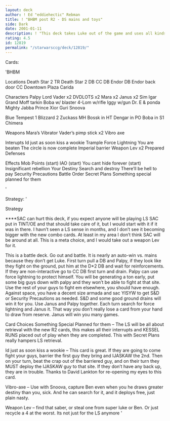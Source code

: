 ```yaml
---
layout: deck
author: ! Ed "eddiehectic" Rebman
title: ! "BHBM post R2 - DS mains and toys"
side: Dark
date: 2001-01-11
description: ! "This deck takes Luke out of the game and uses all kinds of powerful characters and starships to lay beats on the LS.  Post R2"
rating: 4.5
id: 12819
permalink: "/starwarsccg/deck/12819/"
---
```

Cards: 

'BHBM

Locations
Death Star 2 TR
Death Star 2 DB
CC DB
Endor DB
Endor back door
CC Downtown Plaza
Carida


Characters
Palpy
Lord Vader x2
DVDLOTS x2
Mara x2
Janus x2
Sim
Igar
Grand Moff tarkin
Boba w/ blaster
4-Lom w/rifle
Iggy w/gun
Dr. E & ponda
Mighty Jabba
Prince Xior
Guri
Snoova

Blue
Tempest 1
Blizzard 2
Zuckass MH
Bossk in HT
Dengar in PO
Boba in S1
Chimera

Weapons
Mara&#8217;s Vibrator
Vader&#8217;s pimp stick x2
Vibro axe

Interupts
Id just as soon kiss a wookie
Trample
Force Lightning
You are beaten
The circle is now complete
Imperial barrier
Weapon Lev x2
Prepared Defenses


Effects
Mob Points (start)
IAO (start)
You cant hide forever (start)
Insignificant rebellion
Your Destiny
Search and destroy
There&#8217;ll be hell to pay
Security Precautions
Battle Order
Secret Plans
Something special planned for them


'

Strategy: '

Strategy

****SAC can hurt this deck, if you expect anyone will be playing LS SAC put in TINT/OE and that should take care of it, but I would start with it if it was in there.  I havn&#8217;t seen a LS sense in months, and I don&#8217;t see it becoming bigger with the new combo cards.  At least in my area I don&#8217;t think SAC will be around at all.  This is a meta choice, and I would take out a weapon Lev for it.

This is a battle deck.	Go out and battle.  It is nearly an auto-win vs. mains because they don&#8217;t get Luke.  First turn pull a DB and Palpy, if they look like they fight on the ground, put him at the D*2 DB and wait for reinforcements.  If they are non-interactive go to CC DB first turn and drain.  Palpy can use force lightning to protect himself.  You will be generating a ton early, put some big guys down with palpy and they won&#8217;t be able to fight at that site.	Use the rest of your guys to fight em elsewhere, you should have enough.  Against space, you have a decent size armada and sac YISYW to get S&D or Security Precautions as needed.	S&D and some good ground drains will win it for you.  Use Janus and Palpy together.  Each turn search for force lightning and Janus it.  That way you don&#8217;t really lose a card from your hand to draw from reserve.  Janus will win you many games.

Card Choices
Something Special Planned for them &#8211; The LS will be all about retrieval with the new R2 cards, this makes all their interrupts and KESSEL RUNS placed out of play when they are completed.  This with Secret Plans really hampers LS retrieval.

Id just as soon kiss a wookie &#8211; This card is great.  If they are going to come fight your guys, barrier the first guy they bring and IJASKAW the 2nd.   Then on your turn, beat the crap out of the barriered guy, and on their turn they MUST deploy the IJASKAW guy to that site.  If they don&#8217;t have any back up, they are in trouble.  Thanks to David Lankton for re-opening my eyes to this card.

Vibro-axe &#8211; Use with Snoova, capture Ben even when you he draws greater destiny than you, sick.  And he can search for it, and it deploys free, just plain nasty.

Weapon Lev &#8211; find that saber, or steal one from super luke or Ben.   Or just recycle a 4 at the worst.   Its not just for the LS anymore
'
